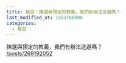 ```yaml
---
title: 複習：揀選與預定的教義，我們有辦法逃避嗎？
last_modified_at: 1583766000
categories:
  - 複習
---
```


<p>揀選與預定的教義，我們有辦法逃避嗎？<br>
<a href="/posts/269192052" target="_blank">/posts/269192052</a></p>

<p>&nbsp;</p>

